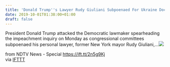 ```yaml
---
title: 'Donald Trump''s Lawyer Rudy Giuliani Subpoenaed For Ukraine Documents'
date: 2019-10-01T01:38:00+01:00
draft: false
---
```


President Donald Trump attacked the Democratic lawmaker spearheading the impeachment inquiry on Monday as congressional committees subpoenaed his personal lawyer, former New York mayor Rudy Giuliani,...![](http://feeds.feedburner.com/~r/NDTV-LatestNews/~4/bYR6nN0C6o0)  
  
from NDTV News - Special https://ift.tt/2n5g9Kj  
via [IFTTT](https://ifttt.com/?ref=da&site=blogger)
